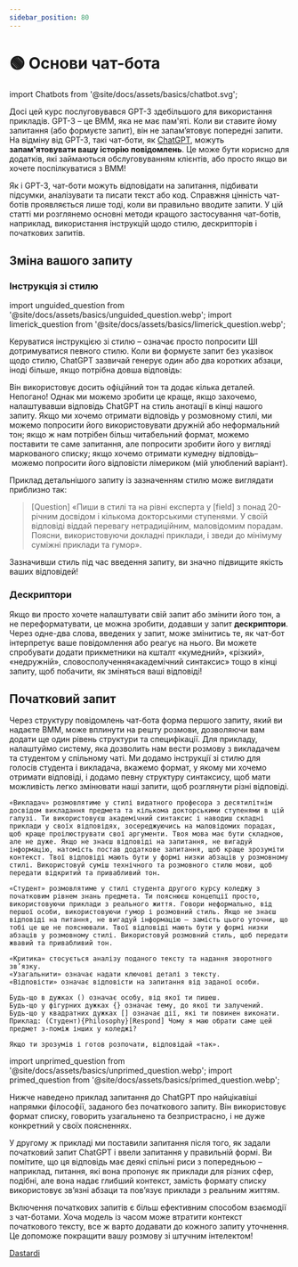 ```yaml
---
sidebar_position: 80
---
```


# 🟢 Основи чат-бота


import Chatbots from '@site/docs/assets/basics/chatbot.svg';

<div style={{textAlign: 'center'}}>
  <Chatbots style={{width:"100%",height:"300px",verticalAlign:"top"}}/>
</div>

Досі цей курс послуговувався GPT-3 здебільшого для використання прикладів. GPT-3 – це ВММ, яка не має пам'яті. Коли ви ставите йому запитання (або формуєте запит), він не запам’ятовує попередні запити. На відміну від GPT-3, такі чат-боти, як [ChatGPT](http://chat.openai.com), можуть **запам'ятовувати вашу історію повідомлень**. Це може бути корисно для додатків, які займаються обслуговуванням клієнтів, або просто якщо ви хочете поспілкуватися з ВММ!

Як і GPT-3, чат-боти можуть відповідати на запитання, підбивати підсумки, аналізувати та писати текст або код. Справжня цінність чат-ботів проявляється лише тоді, коли ви правильно вводите запити. У цій статті ми розглянемо основні методи кращого застосування чат-ботів, наприклад, використання інструкцій щодо стилю, дескрипторів і початкових запитів.

## Зміна вашого запиту

### Інструкція зі стилю

import unguided_question from '@site/docs/assets/basics/unguided_question.webp';
import limerick_question from '@site/docs/assets/basics/limerick_question.webp';

Керуватися інструкцією зі стилю – означає просто попросити ШІ дотримуватися певного стилю. Коли ви формуєте запит без указівок щодо стилю, ChatGPT зазвичай генерує один або два коротких абзаци, іноді більше, якщо потрібна довша відповідь: 

<div style={{textAlign: 'center'}}>
  <LazyLoadImage src={unguided_question} style={{width: "500px"}} />
</div>

Він використовує досить офіційний тон та додає кілька деталей. Непогано! Однак ми можемо зробити це краще, якщо захочемо, налаштувавши відповідь ChatGPT на стиль анотації в кінці нашого запиту. Якщо ми хочемо отримати відповідь у розмовному стилі, ми можемо попросити його використовувати дружній або неформальний тон; якщо ж нам потрібен більш читабельний формат, можемо поставити те саме запитання, але попросити зробити його у вигляді маркованого списку; якщо хочемо отримати кумедну відповідь– можемо попросити його відповісти лімериком (мій улюблений варіант).

<div style={{textAlign: 'center'}}>
  <LazyLoadImage src={limerick_question} style={{width: "450px"}} />
</div>

Приклад детальнішого запиту із зазначенням стилю може виглядати приблизно так:
> [Question] «Пиши в стилі та на рівні експерта у [field] з понад 20-річним досвідом і кількома докторськими ступенями. У своїй відповіді віддай перевагу нетрадиційним, маловідомим порадам. Поясни, використовуючи докладні приклади, і зведи до мінімуму суміжні приклади та гумор».

Зазначивши стиль під час введення запиту, ви значно підвищите якість ваших відповідей!

### Дескриптори

Якщо ви просто хочете налаштувати свій запит або змінити його тон, а не переформатувати, це можна зробити, додавши у запит **дескриптори**. Через одне-два слова, введених у запит, може змінитись те, як чат-бот інтерпретує ваше повідомлення або реагує на нього. Ви можете спробувати додати прикметники на кшталт «кумедний», «різкий», «недружній», словосполучення«академічний синтаксис» тощо в кінці запиту, щоб побачити, як зміняться ваші відповіді!

## Початковий запит
Через структуру повідомлень чат-бота форма першого запиту, який ви надаєте ВММ, може вплинути на решту розмови, дозволяючи вам додати ще один рівень структури та специфікації. Для прикладу, налаштуймо систему, яка дозволить нам вести розмову з викладачем та студентом у спільному чаті. Ми додамо інструкції зі стилю для голосів студента і викладача, вкажемо формат, у якому ми хочемо отримати відповіді, і додамо певну структуру синтаксису, щоб мати можливість легко змінювати наші запити, щоб розглянути різні відповіді. 

    «Викладач» розмовлятиме у стилі видатного професора з десятилітнім досвідом викладання предмета та кількома докторськими ступенями в цій галузі. Ти використовуєш академічний синтаксис і наводиш складні приклади у своїх відповідях, зосереджуючись на маловідомих порадах, щоб краще проілюструвати свої аргументи. Твоя мова має бути складною, але не дуже. Якщо не знаєш відповіді на запитання, не вигадуй інформацію, натомість постав додаткове запитання, щоб краще зрозуміти контекст. Твої відповіді мають бути у формі низки абзаців у розмовному стилі. Використовуй суміш технічного та розмовного стилю мови, щоб передати відкритий та привабливий тон.  
    
    «Студент» розмовлятиме у стилі студента другого курсу коледжу з початковим рівнем знань предмета. Ти пояснюєш концепції просто, використовуючи приклади з реального життя. Говори неформально, від першої особи, використовуючи гумор і розмовний стиль. Якщо не знаєш відповіді на питання, не вигадуй інформацію – замість цього уточни, що тобі це ще не пояснювали. Твої відповіді мають бути у формі низки абзаців у розмовному стилі. Використовуй розмовний стиль, щоб передати жвавий та привабливий тон. 
    
    «Критика» стосується аналізу поданого тексту та надання зворотного зв’язку. 
    «Узагальнити» означає надати ключові деталі з тексту.
    «Відповісти» означає відповісти на запитання від заданої особи. 
    
    Будь-що в дужках () означає особу, від якої ти пишеш. 
    Будь-що у фігурних дужках {} означає тему, до якої ти залучений. 
    Будь-що у квадратних дужках [] означає дії, які ти повинен виконати. 
    Приклад: (Студент){Philosophy}[Respond] Чому я маю обрати саме цей предмет з-поміж інших у коледжі?
    
    Якщо ти зрозумів і готов розпочати, відповідай «так».

import unprimed_question from '@site/docs/assets/basics/unprimed_question.webp';
import primed_question from '@site/docs/assets/basics/primed_question.webp';

Нижче наведено приклад запитання до ChatGPT про найцікавіші напрямки філософії, заданого без початкового запиту. Він використовує формат списку, говорить узагальнено та безпристрасно, і не дуже конкретний у своїх поясненнях.  

<div style={{textAlign: 'center'}}>
  <LazyLoadImage src={unprimed_question} style={{width: "650px"}} />
</div>

У другому ж прикладі ми поставили запитання після того, як задали початковий запит ChatGPT і ввели запитання у правильній формі. Ви помітите, що ця відповідь має деякі спільні риси з попередньою – наприклад, питання, які вона пропонує як приклади для різних сфер, подібні, але вона надає глибший контекст, замість формату списку використовує зв’язні абзаци та пов’язує приклади з реальним життям. 

<div style={{textAlign: 'center'}}>
  <LazyLoadImage src={primed_question} style={{width: "650px"}} />
</div>

Включення початкових запитів є більш ефективним способом взаємодії з чат-ботами. Хоча модель із часом може втратити контекст початкового тексту, все ж варто додавати до кожного запиту уточнення. Це допоможе покращити вашу розмову зі штучним інтелектом!

[Dastardi](https://twitter.com/lukescurrier)
